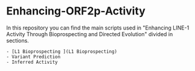 # Enhancing-ORF2p-Activity

In this repository you can find the main scripts used in "Enhancing LINE-1 Activity Through Bioprospecting and Directed Evolution" divided in sections.

	- [L1 Bioprospecting ](L1 Bioprospecting)
	- Variant Prediction
	- Inferred Activity
	